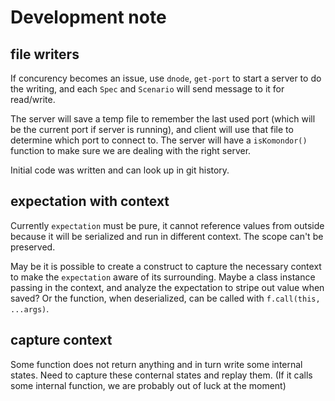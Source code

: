# Development note

## file writers

If concurency becomes an issue,
use `dnode`, `get-port` to start a server to do the writing,
and each `Spec` and `Scenario` will send message to it for read/write.

The server will save a temp file to remember the last used port (which will be the current port if server is running),
and client will use that file to determine which port to connect to.
The server will have a `isKomondor()` function to make sure we are dealing with the right server.

Initial code was written and can look up in git history.

## expectation with context

Currently `expectation` must be pure,
it cannot reference values from outside because it will be serialized and run in different context.
The scope can't be preserved.

May be it is possible to create a construct to capture the necessary context to make the `expectation` aware of its surrounding.
Maybe a class instance passing in the context, and analyze the expectation to stripe out value when saved?
Or the function, when deserialized, can be called with `f.call(this, ...args)`.

## capture context

Some function does not return anything and in turn write some internal states.
Need to capture these conternal states and replay them.
(If it calls some internal function, we are probably out of luck at the moment)
